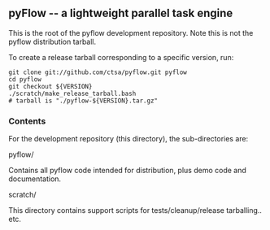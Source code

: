 
## pyFlow -- a lightweight parallel task engine


This is the root of the pyflow development repository. Note this is not
the pyflow distribution tarball.

To create a release tarball corresponding to a specific version, run:

    git clone git://github.com/ctsa/pyflow.git pyflow
    cd pyflow
    git checkout ${VERSION}
    ./scratch/make_release_tarball.bash
    # tarball is "./pyflow-${VERSION}.tar.gz"

### Contents

For the development repository (this directory), the sub-directories are:

pyflow/

Contains all pyflow code intended for distribution, plus demo code and
documentation.

scratch/

This directory contains support scripts for tests/cleanup/release tarballing.. etc.

